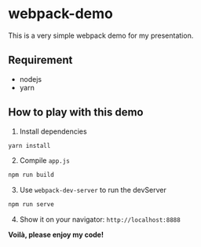 # webpack-demo

This is a very simple webpack demo for my presentation.

## Requirement

- nodejs
- yarn

## How to play with this demo

1. Install dependencies

  ```bash
  yarn install
  ```

2. Compile `app.js`

  ```bash
  npm run build
  ```

3. Use `webpack-dev-server` to run the devServer

  ```bash
  npm run serve
  ```

4. Show it on your navigator: `http://localhost:8888`

__Voilà, please enjoy my code!__
